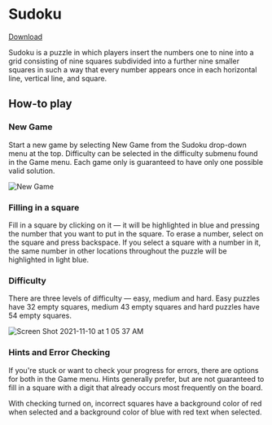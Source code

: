 # Sudoku
[Download](https://github.com/john-baringhaus/sudoku-swing/releases/download/v1.0.0/Sudoku-v1.0.jar)

Sudoku is a puzzle in which players insert the numbers one to nine into a grid consisting of nine squares subdivided into a further nine smaller squares in such a way that every number appears once in each horizontal line, vertical line, and square.


## How-to play


### New Game

Start a new game by selecting New Game from the Sudoku drop-down menu at the top. Difficulty can be selected in the difficulty submenu found in the Game menu. Each game only is guaranteed to have only one possible valid solution.

![New Game](https://user-images.githubusercontent.com/29335718/141061187-4acd03cb-836f-4ddb-81b6-43fc14664902.png)

### Filling in a square

Fill in a square by clicking on it — it will be highlighted in blue and pressing the number that you want to put in the square. To erase a number, select on the square and press backspace. If you select a square with a number in it, the same number in other locations throughout the puzzle will be highlighted in light blue.

### Difficulty

There are three levels of difficulty — easy, medium and hard. Easy puzzles have 32 empty squares, medium 43 empty squares and hard puzzles have 54 empty squares.

![Screen Shot 2021-11-10 at 1 05 37 AM](https://user-images.githubusercontent.com/29335718/141062126-3dc35f65-626c-45fa-b39c-a41013866ba4.png)

### Hints and Error Checking

If you're stuck or want to check your progress for errors, there are options for both in the Game menu. Hints generally prefer, but are not guaranteed to fill in a square with a digit that already occurs most frequently on the board.

With checking turned on, incorrect squares have a background color of red when selected and a background color of blue with red text when selected.

